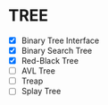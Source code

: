 # TREE

- [x] Binary Tree Interface
- [x] Binary Search Tree
- [x] Red-Black Tree
- [ ] AVL Tree
- [ ] Treap
- [ ] Splay Tree